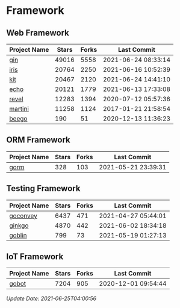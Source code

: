 # Framework

## Web Framework
| Project Name | Stars | Forks | Last Commit |
| ------------ | ----- | ----- | ----------- |
| [gin](https://github.com/gin-gonic/gin) | 49016 | 5558 | 2021-06-24 08:33:14 |
| [iris](https://github.com/kataras/iris) | 20764 | 2250 | 2021-06-16 10:52:39 |
| [kit](https://github.com/go-kit/kit) | 20467 | 2120 | 2021-06-24 14:41:10 |
| [echo](https://github.com/labstack/echo) | 20121 | 1779 | 2021-06-13 17:33:08 |
| [revel](https://github.com/revel/revel) | 12283 | 1394 | 2020-07-12 05:57:36 |
| [martini](https://github.com/go-martini/martini) | 11258 | 1124 | 2017-01-21 21:58:54 |
| [beego](https://github.com/astaxie/beego) | 190 | 51 | 2020-12-13 11:36:23 |

## ORM Framework
| Project Name | Stars | Forks | Last Commit |
| ------------ | ----- | ----- | ----------- |
| [gorm](https://github.com/jinzhu/gorm) | 328 | 103 | 2021-05-21 23:39:31 |

## Testing Framework
| Project Name | Stars | Forks | Last Commit |
| ------------ | ----- | ----- | ----------- |
| [goconvey](https://github.com/smartystreets/goconvey) | 6437 | 471 | 2021-04-27 05:44:01 |
| [ginkgo](https://github.com/onsi/ginkgo) | 4870 | 442 | 2021-06-02 18:34:18 |
| [goblin](https://github.com/franela/goblin) | 799 | 73 | 2021-05-19 01:27:13 |

## IoT Framework
| Project Name | Stars | Forks | Last Commit |
| ------------ | ----- | ----- | ----------- |
| [gobot](https://github.com/hybridgroup/gobot) | 7204 | 905 | 2020-12-01 09:54:44 |

*Update Date: 2021-06-25T04:00:56*